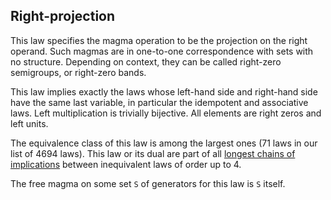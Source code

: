## Right-projection

This law specifies the magma operation to be the projection on the right operand.  Such magmas are in one-to-one correspondence with sets with no structure.  Depending on context, they can be called right-zero semigroups, or right-zero bands.

This law implies exactly the laws whose left-hand side and right-hand side have the same last variable, in particular the idempotent and associative laws.  Left multiplication is trivially bijective.  All elements are right zeros and left units.

The equivalence class of this law is among the largest ones (71 laws in our list of 4694 laws).  This law or its dual are part of all [longest chains of implications](https://leanprover.zulipchat.com/#narrow/channel/458659-Equational/topic/Longest.20implication.20chain/near/521750611) between inequivalent laws of order up to 4.

The free magma on some set `S` of generators for this law is `S` itself.
